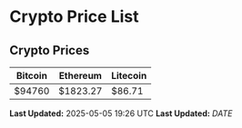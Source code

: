 # Crypto Price List

## Crypto Prices
| Bitcoin | Ethereum | Litecoin |
| ------- | -------- | -------- |
| $94760 | $1823.27 | $86.71 |
**Last Updated:** 2025-05-05 19:26 UTC
**Last Updated:** $DATE$
